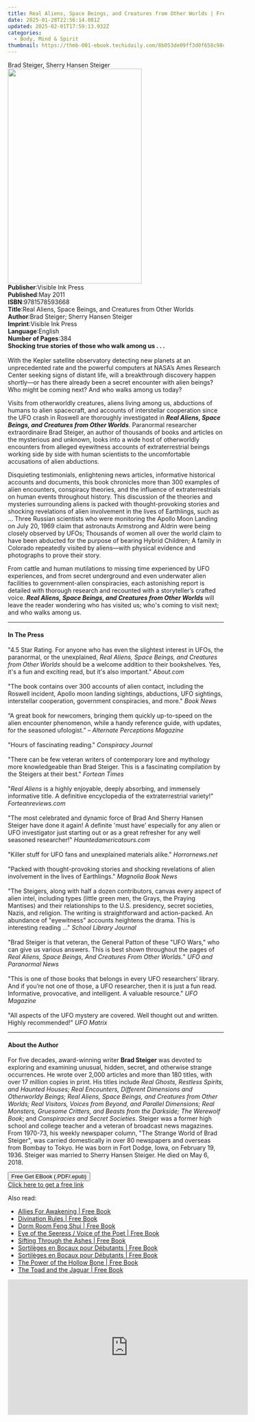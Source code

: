 ```yaml
---
title: Real Aliens, Space Beings, and Creatures from Other Worlds | Free Book
date: 2025-01-28T22:56:14.081Z
updated: 2025-02-01T17:59:13.932Z
categories:
  - Body, Mind & Spirit
thumbnail: https://thmb-001-ebook.techidaily.com/8b053de09ff3d0f658c98cab503041e25748c366cb198a9e490d0ce8e049c4ef.jpg
---
```

<main id="book-container">
  <div class="flex flex-col">
    <div class="book-brief flex-1 py-6 px-4 sm:p-6 md:py-10 md:px-8">
      <!-- brief-->
      <div class="book-brief-main">Brad Steiger, Sherry Hansen Steiger</div>
    </div>
    <div
      class="book-meta-info flex-1 grid gap-4 col-start-1 col-end-3 row-start-1 sm:mb-6 sm:grid-cols-4 lg:gap-6 lg:col-start-2 lg:row-end-6 lg:row-span-6 lg:mb-0"
    >
      <div
        class="book-meta-info-left place-content-center mt-4 p-4 text-sm leading-6 col-start-2 col-span-2 dark:text-slate-400"
      >
        <img
          class="w-full h-500 object-cover rounded-lg sm:h-255 sm:col-span-2 lg:col-span-full"
          src="https://img-001-ebook.techidaily.com/0192a30046762e151f72b5a2605cdc2dafa3742c0fd925741bc5ccf11d5c9dea.jpg"
          alt=""
          width="312"
          height="500"
        />
      </div>
      <div
        class="book-meta-info-right mt-2 col-start-1 row-start-2 col-span-3 self-center"
      >
        <!-- meta data  -->
        <div class="flex flex-col px-4 md:px-8">
          <div class="flex-1">
            <strong>Publisher</strong>:<span class="px-2"
              >Visible Ink Press</span
            >
          </div>
          <div class="flex-1">
            <strong>Published</strong>:<span class="px-2">May 2011</span>
          </div>
          <div class="flex-1">
            <strong>ISBN</strong>:<span class="px-2">9781578593668</span>
          </div>
          <div class="flex-1">
            <strong>Title</strong>:<span class="px-2"
              >Real Aliens, Space Beings, and Creatures from Other Worlds</span
            >
          </div>
          <div class="flex-1">
            <strong>Author</strong>:<span class="px-2"
              >Brad Steiger; Sherry Hansen Steiger</span
            >
          </div>
          <div class="flex-1">
            <strong>Imprint</strong>:<span class="px-2">Visible Ink Press</span>
          </div>
          <div class="flex-1">
            <strong>Language</strong>:<span class="px-2">English</span>
          </div>
          <div class="flex-1">
            <strong>Number of Pages</strong>:<span class="px-2">384</span>
          </div>
        </div>
      </div>
    </div>
    <div class="book-description flex-1 py-6 px-4 sm:p-6 md:py-10 md:px-8">
      <div class="book-description-main">
        <div accordion-content="" id="description">
          <b>Shocking true stories of those who walk among us . . .</b
          ><br /><br />With the Kepler satellite observatory detecting new
          planets at an unprecedented rate and the powerful computers at NASA’s
          Ames Research Center seeking signs of distant life, will a
          breakthrough discovery happen shortly—or has there already been a
          secret encounter with alien beings? Who might be coming next? And who
          walks among us today?
          <p>
            Visits from otherworldly creatures, aliens living among us,
            abductions of humans to alien spacecraft, and accounts of
            interstellar cooperation since the UFO crash in Roswell are
            thoroughly investigated in
            <b
              ><i
                >Real Aliens, Space Beings, and Creatures from Other Worlds</i
              ></b
            >. Paranormal researcher extraordinaire Brad Steiger, an author of
            thousands of books and articles on the mysterious and unknown, looks
            into a wide host of otherworldly encounters from alleged eyewitness
            accounts of extraterrestrial beings working side by side with human
            scientists to the uncomfortable accusations of alien abductions.
          </p>
          <p>
            Disquieting testimonials, enlightening news articles, informative
            historical accounts and documents, this book chronicles more than
            300 examples of alien encounters, conspiracy theories, and the
            influence of extraterrestrials on human events throughout history.
            This discussion of the theories and mysteries surrounding aliens is
            packed with thought-provoking stories and shocking revelations of
            alien involvement in the lives of Earthlings, such as … Three
            Russian scientists who were monitoring the Apollo Moon Landing on
            July 20, 1969 claim that astronauts Armstrong and Aldrin were being
            closely observed by UFOs; Thousands of women all over the world
            claim to have been abducted for the purpose of bearing Hybrid
            Children; A family in Colorado repeatedly visited by aliens—with
            physical evidence and photographs to prove their story.
          </p>
          <p>
            From cattle and human mutilations to missing time experienced by UFO
            experiences, and from secret underground and even underwater alien
            facilities to government-alien conspiracies, each astonishing report
            is detailed with thorough research and recounted with a
            storyteller’s crafted voice.
            <i
              ><b
                >Real Aliens, Space Beings, and Creatures from Other Worlds</b
              ></i
            >
            will leave the reader wondering who has visited us; who's coming to
            visit next; and who walks among us.
          </p>
        </div>
        <div class="accordion-fader"></div>
      </div>
    </div>
    <div class="book-excerpts flex-1 py-6 px-4 sm:p-6 md:py-10 md:px-8">
      <!-- excerpts-->
      <div class="book-excerpts-main">
        <hr />
        <h4 class="placeholder placeholder-heading">
          <span>In The Press</span>
        </h4>
        <p>
          "4.5 Star Rating. For anyone who has even the slightest interest in
          UFOs, the paranormal, or the unexplained,
          <i>Real Aliens, Space Beings, and Creatures from Other Worlds </i
          >should be a welcome addition to their bookshelves. Yes, it's a fun
          and exciting read, but it's also important." <i>About.com</i
          ><br /><br />"The book contains over 300 accounts of alien contact,
          including the Roswell incident, Apollo moon landing sightings,
          abductions, UFO sightings, interstellar cooperation, government
          conspiracies, and more." <i>Book News</i><br /><br />“A great book for
          newcomers, bringing them quickly up-to-speed on the alien encounter
          phenomenon, while a handy reference guide, with updates, for the
          seasoned ufologist.” – <i>Alternate Perceptions Magazine</i
          ><br /><br />"Hours of fascinating reading." <i>Conspiracy Journal</i
          ><br /><br />"There can be few veteran writers of contemporary lore
          and mythology more knowledgeable than Brad Steiger. This is a
          fascinating compilation by the Steigers at their best."
          <i>Fortean Times</i><br /><br />"<i>Real Aliens</i> is a highly
          enjoyable, deeply absorbing, and immensely informative title. A
          definitive encyclopedia of the extraterrestrial variety!"
          <i>Forteanreviews.com</i><br /><br />"The most celebrated and dynamic
          force of Brad And Sherry Hansen Steiger have done it again! A definite
          'must have' especially for any alien or UFO investigator just starting
          out or as a great refresher for any well seasoned researcher!"
          <i>Hauntedamericatours.com</i><br /><br />"Killer stuff for UFO fans
          and unexplained materials alike." <i>Horrornews.net</i
          ><br /><br />"Packed with thought-provoking stories and shocking
          revelations of alien involvement in the lives of Earthlings."
          <i>Magnolia Book News</i><br /><br />"The Steigers, along with half a
          dozen contributors, canvas every aspect of alien intel, including
          types (little green men, the Grays, the Praying Mantises) and their
          relationships to the U.S. presidency, secret societies, Nazis, and
          religion. The writing is straightforward and action-packed. An
          abundance of "eyewitness" accounts heightens the drama. This is
          interesting reading ..." <i>School Library Journal</i
          ><br /><br />"Brad Steiger is that veteran, the General Patton of
          these "UFO Wars," who can give us various answers. This is best shown
          throughout the pages of
          <i>Real Aliens, Space Beings, And Creatures From Other Worlds.</i>"
          <i>UFO and Paranormal News</i><br /><br />"This is one of those books
          that belongs in every UFO researchers’ library. And if you’re not one
          of those, a UFO researcher, then it is just a fun read. Informative,
          provocative, and intelligent. A valuable resource." <i>UFO Magazine</i
          ><br /><br />"All aspects of the UFO mystery are covered. Well thought
          out and written. Highly recommended!" <i>UFO Matrix</i><br />
        </p>
      </div>
    </div>
    <div class="book-about-author flex-1 py-6 px-4 sm:p-6 md:py-10 md:px-8">
      <!-- about author-->
      <div class="book-main-author-main">
        <hr />
        <h4 class="placeholder placeholder-heading">
          <span>About the Author</span>
        </h4>
        <p>
          For five decades, award-winning writer <b>Brad Steiger</b> was devoted
          to exploring and examining unusual, hidden, secret, and otherwise
          strange occurrences. He wrote over 2,000 articles and more than 180
          titles, with over 17 million copies in print. His titles include
          <i
            >Real Ghosts, Restless Spirits, and Haunted Houses; Real Encounters,
            Different Dimensions and Otherworldy Beings; Real Aliens, Space
            Beings, and Creatures from Other Worlds; Real Visitors, Voices from
            Beyond, and Parallel Dimensions; Real Monsters, Gruesome Critters,
            and Beasts from the Darkside; The Werewolf Book</i
          >; and <i>Conspiracies and Secret Societies</i>. Steiger was a former
          high school and college teacher and a veteran of broadcast news
          magazines. From 1970-73, his weekly newspaper column, "The Strange
          World of Brad Steiger", was carried domestically in over 80 newspapers
          and overseas from Bombay to Tokyo. He was born in Fort Dodge, Iowa, on
          February 19, 1936. Steiger was married to Sherry Hansen Steiger. He
          died on May 6, 2018.
        </p>
      </div>
    </div>
    <div class="book-free-get flex-1 py-6 px-4 sm:p-6 md:py-10 md:px-8">
      <button
        id="btn-free-get"
        class="bg-blue-500 hover:bg-blue-700 text-white font-bold py-2 px-4 rounded"
      >
        Free Get EBook (.PDF/.epub)
      </button>
      <div id="countdown-display" class="px-2 text-lg mt-2"></div>
      <a
        id="free-link"
        class="hidden bg-blue-500 hover:bg-blue-700 text-white font-bold py-2 px-4 rounded"
        href="https://www.ebooks.com/en-us/book/96489643/real-aliens-space-beings-and-creatures-from-other-worlds/brad-steiger/"
        target="_blank"
        >Click here to get a free link</a
      >
    </div>
    <script>
      let countdownTime = 0;
      let countdownInterval = null;
      document
        .getElementById('btn-free-get')
        .addEventListener('click', startCountdown);
      function startCountdown() {
        countdownTime = new Date().getTime() + 60000 * 3;
        countdownInterval = setInterval(updateCountdown, 1000);
        document.getElementById('btn-free-get').disabled = true;
        document
          .getElementById('btn-free-get')
          .classList.add('bg-gray-500', 'cursor-not-allowed');
      }
      function updateCountdown() {
        let currentTime = new Date().getTime();
        let timeLeft = countdownTime - currentTime;
        let secondsLeft = Math.floor(timeLeft / 1000);
        document.getElementById('countdown-display').innerHTML =
          `Remaining time: ${secondsLeft} seconds.`;
        if (secondsLeft <= 0) {
          clearInterval(countdownInterval);
          document.getElementById('btn-free-get').classList.add('hidden');
          document.getElementById('free-link').classList.remove('hidden');
          document.getElementById('countdown-display').innerHTML = '';
        }
      }
    </script>
  </div>
</main>

<ins class="adsbygoogle"
      style="display:block"
      data-ad-client="ca-pub-7571918770474297"
      data-ad-slot="8358498916"
      data-ad-format="auto"
      data-full-width-responsive="true"></ins>
    

<span class="atpl-alsoreadstyle">Also read:</span>
<div><ul>
<li><a href="https://novels-ebooks.techidaily.com/211250154-9781954925076-allies-for-awakening/"><u>Allies For Awakening | Free Book</u></a></li>
<li><a href="https://novels-ebooks.techidaily.com/211252485-9781454945512-divination-rules/"><u>Divination Rules | Free Book</u></a></li>
<li><a href="https://novels-ebooks.techidaily.com/211252648-9798868976889-dorm-room-feng-shui/"><u>Dorm Room Feng Shui | Free Book</u></a></li>
<li><a href="https://novels-ebooks.techidaily.com/211250159-9781954925090-eye-of-the-seeress-voice-of-the-poet/"><u>Eye of the Seeress / Voice of the Poet | Free Book</u></a></li>
<li><a href="https://novels-ebooks.techidaily.com/211252571-9781961548039-sifting-through-the-ashes/"><u>Sifting Through the Ashes | Free Book</u></a></li>
<li><a href="https://novels-ebooks.techidaily.com/211252717-9798868987076-sortileges-en-bocaux-pour-debutants/"><u>Sortilèges en Bocaux pour Débutants | Free Book</u></a></li>
<li><a href="https://novels-ebooks.techidaily.com/211252721-9798868987045-sortileges-en-bocaux-pour-debutants/"><u>Sortilèges en Bocaux pour Débutants | Free Book</u></a></li>
<li><a href="https://novels-ebooks.techidaily.com/211252707-9798988682615-the-power-of-the-hollow-bone/"><u>The Power of the Hollow Bone | Free Book</u></a></li>
<li><a href="https://novels-ebooks.techidaily.com/211250158-9781954925113-the-toad-and-the-jaguar/"><u>The Toad and the Jaguar | Free Book</u></a></li>
</ul></div>

<!-- affiliate ads begin -->
<iframe width="560" height="315" src="https://www.youtube.com/embed/zWYVKFk3yPQ?si=Yu7xsjIYgRiq8zHk" title="YouTube video player" frameborder="0" allow="accelerometer; autoplay; clipboard-write; encrypted-media; gyroscope; picture-in-picture; web-share" referrerpolicy="strict-origin-when-cross-origin" allowfullscreen></iframe>
<!-- affiliate ads end -->

